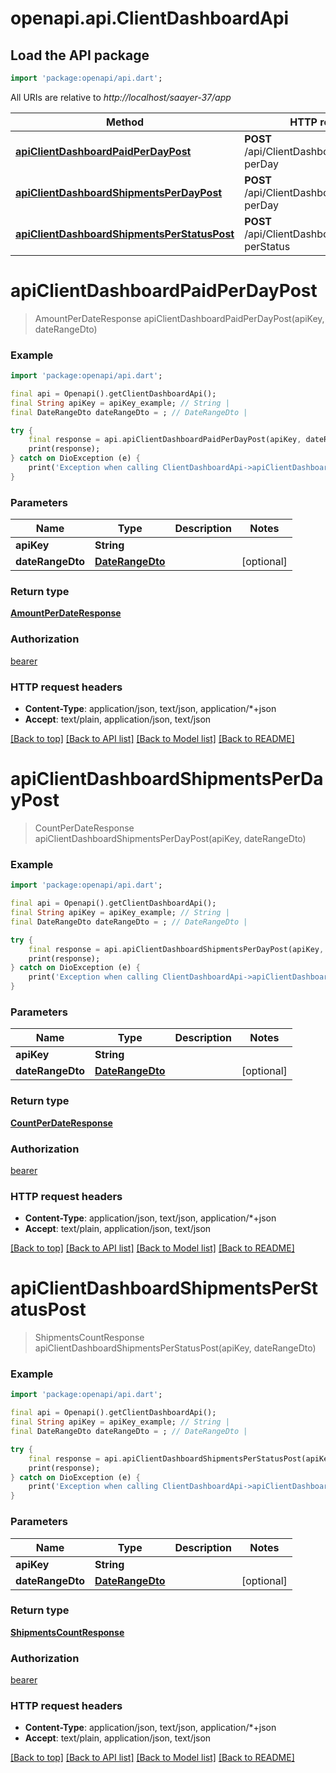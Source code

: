 # openapi.api.ClientDashboardApi

## Load the API package
```dart
import 'package:openapi/api.dart';
```

All URIs are relative to *http://localhost/saayer-37/app*

Method | HTTP request | Description
------------- | ------------- | -------------
[**apiClientDashboardPaidPerDayPost**](ClientDashboardApi.md#apiclientdashboardpaidperdaypost) | **POST** /api/ClientDashboard/paid-perDay | 
[**apiClientDashboardShipmentsPerDayPost**](ClientDashboardApi.md#apiclientdashboardshipmentsperdaypost) | **POST** /api/ClientDashboard/shipments-perDay | 
[**apiClientDashboardShipmentsPerStatusPost**](ClientDashboardApi.md#apiclientdashboardshipmentsperstatuspost) | **POST** /api/ClientDashboard/shipments-perStatus | 


# **apiClientDashboardPaidPerDayPost**
> AmountPerDateResponse apiClientDashboardPaidPerDayPost(apiKey, dateRangeDto)



### Example
```dart
import 'package:openapi/api.dart';

final api = Openapi().getClientDashboardApi();
final String apiKey = apiKey_example; // String | 
final DateRangeDto dateRangeDto = ; // DateRangeDto | 

try {
    final response = api.apiClientDashboardPaidPerDayPost(apiKey, dateRangeDto);
    print(response);
} catch on DioException (e) {
    print('Exception when calling ClientDashboardApi->apiClientDashboardPaidPerDayPost: $e\n');
}
```

### Parameters

Name | Type | Description  | Notes
------------- | ------------- | ------------- | -------------
 **apiKey** | **String**|  | 
 **dateRangeDto** | [**DateRangeDto**](DateRangeDto.md)|  | [optional] 

### Return type

[**AmountPerDateResponse**](AmountPerDateResponse.md)

### Authorization

[bearer](../README.md#bearer)

### HTTP request headers

 - **Content-Type**: application/json, text/json, application/*+json
 - **Accept**: text/plain, application/json, text/json

[[Back to top]](#) [[Back to API list]](../README.md#documentation-for-api-endpoints) [[Back to Model list]](../README.md#documentation-for-models) [[Back to README]](../README.md)

# **apiClientDashboardShipmentsPerDayPost**
> CountPerDateResponse apiClientDashboardShipmentsPerDayPost(apiKey, dateRangeDto)



### Example
```dart
import 'package:openapi/api.dart';

final api = Openapi().getClientDashboardApi();
final String apiKey = apiKey_example; // String | 
final DateRangeDto dateRangeDto = ; // DateRangeDto | 

try {
    final response = api.apiClientDashboardShipmentsPerDayPost(apiKey, dateRangeDto);
    print(response);
} catch on DioException (e) {
    print('Exception when calling ClientDashboardApi->apiClientDashboardShipmentsPerDayPost: $e\n');
}
```

### Parameters

Name | Type | Description  | Notes
------------- | ------------- | ------------- | -------------
 **apiKey** | **String**|  | 
 **dateRangeDto** | [**DateRangeDto**](DateRangeDto.md)|  | [optional] 

### Return type

[**CountPerDateResponse**](CountPerDateResponse.md)

### Authorization

[bearer](../README.md#bearer)

### HTTP request headers

 - **Content-Type**: application/json, text/json, application/*+json
 - **Accept**: text/plain, application/json, text/json

[[Back to top]](#) [[Back to API list]](../README.md#documentation-for-api-endpoints) [[Back to Model list]](../README.md#documentation-for-models) [[Back to README]](../README.md)

# **apiClientDashboardShipmentsPerStatusPost**
> ShipmentsCountResponse apiClientDashboardShipmentsPerStatusPost(apiKey, dateRangeDto)



### Example
```dart
import 'package:openapi/api.dart';

final api = Openapi().getClientDashboardApi();
final String apiKey = apiKey_example; // String | 
final DateRangeDto dateRangeDto = ; // DateRangeDto | 

try {
    final response = api.apiClientDashboardShipmentsPerStatusPost(apiKey, dateRangeDto);
    print(response);
} catch on DioException (e) {
    print('Exception when calling ClientDashboardApi->apiClientDashboardShipmentsPerStatusPost: $e\n');
}
```

### Parameters

Name | Type | Description  | Notes
------------- | ------------- | ------------- | -------------
 **apiKey** | **String**|  | 
 **dateRangeDto** | [**DateRangeDto**](DateRangeDto.md)|  | [optional] 

### Return type

[**ShipmentsCountResponse**](ShipmentsCountResponse.md)

### Authorization

[bearer](../README.md#bearer)

### HTTP request headers

 - **Content-Type**: application/json, text/json, application/*+json
 - **Accept**: text/plain, application/json, text/json

[[Back to top]](#) [[Back to API list]](../README.md#documentation-for-api-endpoints) [[Back to Model list]](../README.md#documentation-for-models) [[Back to README]](../README.md)

